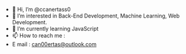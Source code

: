 - 👋 Hi, I’m @ccanertass0
- 👀 I’m interested in Back-End Development, Machine Learning, Web Development.
- 🌱 I’m currently learning JavaScript
- 📫 How to reach me :
- E mail : can00ertas@outlook.com  

 
